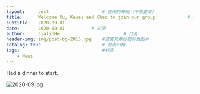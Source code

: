 ```yaml
---
layout:     post   				    # 使用的布局（不需要改）
title:      Welcome Xu, Kewei and Chao to join our group!			# 标题 
subtitle:   2020-09-01
date:       2020-09-01			# 时间
author:     JialinHe						# 作者
header-img: img/post-bg-2015.jpg 	#这篇文章标题背景图片
catalog: true 						# 是否归档
tags:								#标签
    - News
---
```


<!-- ## Welcome Xu, Kewei and Chao to join our group -->

Had a dinner to start.

![2020-09.jpg](https://gitee.com/plusero/plusero/raw/master/img/picsInURL/2020-09.jpg)